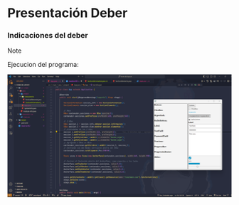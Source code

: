 # Presentación Deber

### Indicaciones del deber



>[!NOTE]
>
>Ejecucion del programa:

![Ejecucion del Programa](/src/main/resources/img/image.png)